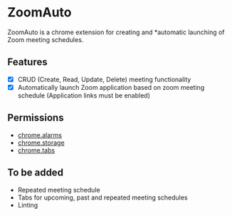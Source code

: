 # ZoomAuto

ZoomAuto is a chrome extension for creating and *automatic launching of Zoom meeting schedules.

## Features

- [X] CRUD (Create, Read, Update, Delete) meeting functionality
- [X] Automatically launch Zoom application based on zoom meeting schedule (Application links must be enabled)

## Permissions
- [chrome.alarms](https://developer.chrome.com/docs/extensions/reference/alarms)
- [chrome.storage](https://developer.chrome.com/docs/extensions/reference/storage)
- [chrome.tabs](https://developer.chrome.com/docs/extensions/reference/tabs)

## To be added
- Repeated meeting schedule
- Tabs for upcoming, past and repeated meeting schedules
- Linting
